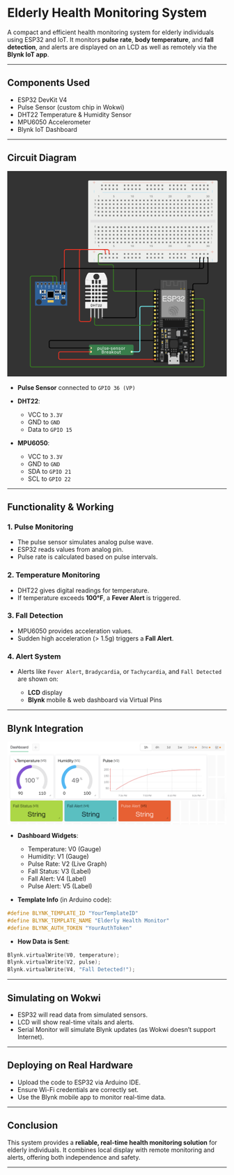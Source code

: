 # Elderly Health Monitoring System

A compact and efficient health monitoring system for elderly individuals using ESP32 and IoT. It monitors **pulse rate**, **body temperature**, and **fall detection**, and alerts are displayed on an LCD as well as remotely via the **Blynk IoT app**.

---

## Components Used

* ESP32 DevKit V4
* Pulse Sensor (custom chip in Wokwi)
* DHT22 Temperature & Humidity Sensor
* MPU6050 Accelerometer
* Blynk IoT Dashboard

---

## Circuit Diagram

![circuit](./images/ckt.png)

* **Pulse Sensor** connected to `GPIO 36 (VP)`
* **DHT22**:

  * VCC to `3.3V`
  * GND to `GND`
  * Data to `GPIO 15`
* **MPU6050**:

  * VCC to `3.3V`
  * GND to `GND`
  * SDA to `GPIO 21`
  * SCL to `GPIO 22`

---

## Functionality & Working

### 1. **Pulse Monitoring**

* The pulse sensor simulates analog pulse wave.
* ESP32 reads values from analog pin.
* Pulse rate is calculated based on pulse intervals.

### 2. **Temperature Monitoring**

* DHT22 gives digital readings for temperature.
* If temperature exceeds **100°F**, a **Fever Alert** is triggered.

### 3. **Fall Detection**

* MPU6050 provides acceleration values.
* Sudden high acceleration (> 1.5g) triggers a **Fall Alert**.

### 4. **Alert System**

* Alerts like `Fever Alert`, `Bradycardia`, or `Tachycardia`, and `Fall Detected` are shown on:

  * **LCD** display
  * **Blynk** mobile & web dashboard via Virtual Pins

---

## Blynk Integration

![blynk_dashboard](./images/blynk.png)


* **Dashboard Widgets**:

  * Temperature: V0 (Gauge)
  * Humidity: V1 (Gauge)
  * Pulse Rate: V2 (Live Graph)
  * Fall Status: V3 (Label)
  * Fall Alert: V4 (Label)
  * Pulse Alert: V5 (Label)

* **Template Info** (in Arduino code):

```cpp
#define BLYNK_TEMPLATE_ID "YourTemplateID"
#define BLYNK_TEMPLATE_NAME "Elderly Health Monitor"
#define BLYNK_AUTH_TOKEN "YourAuthToken"
```

* **How Data is Sent**:

```cpp
Blynk.virtualWrite(V0, temperature);
Blynk.virtualWrite(V2, pulse);
Blynk.virtualWrite(V4, "Fall Detected!");
```

---

## Simulating on Wokwi

* ESP32 will read data from simulated sensors.
* LCD will show real-time vitals and alerts.
* Serial Monitor will simulate Blynk updates (as Wokwi doesn’t support Internet).

---

## Deploying on Real Hardware

* Upload the code to ESP32 via Arduino IDE.
* Ensure Wi-Fi credentials are correctly set.
* Use the Blynk mobile app to monitor real-time data.

---

## Conclusion

This system provides a **reliable, real-time health monitoring solution** for elderly individuals. It combines local display with remote monitoring and alerts, offering both independence and safety.

---
